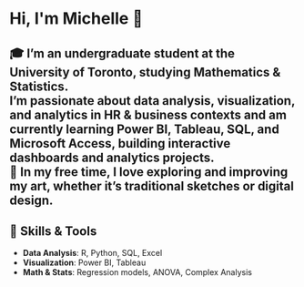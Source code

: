 <!--
**Michelle-Fang/Michelle-Fang** is a ✨ _special_ ✨ repository because its `README.md` (this file) appears on your GitHub profile.

Here are some ideas to get you started:

- 🔭 I’m currently working on ...
- 🌱 I’m currently learning ...
- 👯 I’m looking to collaborate on ...
- 🤔 I’m looking for help with ...
- 💬 Ask me about ...
- 📫 How to reach me: ...
- 😄 Pronouns: ...
- ⚡ Fun fact: ...
-->

# Hi, I'm Michelle 👋  

🎓 I’m an undergraduate student at the **University of Toronto**, studying **Mathematics & Statistics**.  
I’m passionate about **data analysis, visualization, and analytics in HR & business contexts** and am currently learning **Power BI, Tableau, SQL, and Microsoft Access**, building interactive dashboards and analytics projects.  
🎨 In my free time, I love exploring and improving my art, whether it’s traditional sketches or digital design.
---

## 🔧 Skills & Tools  
- **Data Analysis**: R, Python, SQL, Excel  
- **Visualization**: Power BI, Tableau  
- **Math & Stats**: Regression models, ANOVA, Complex Analysis
